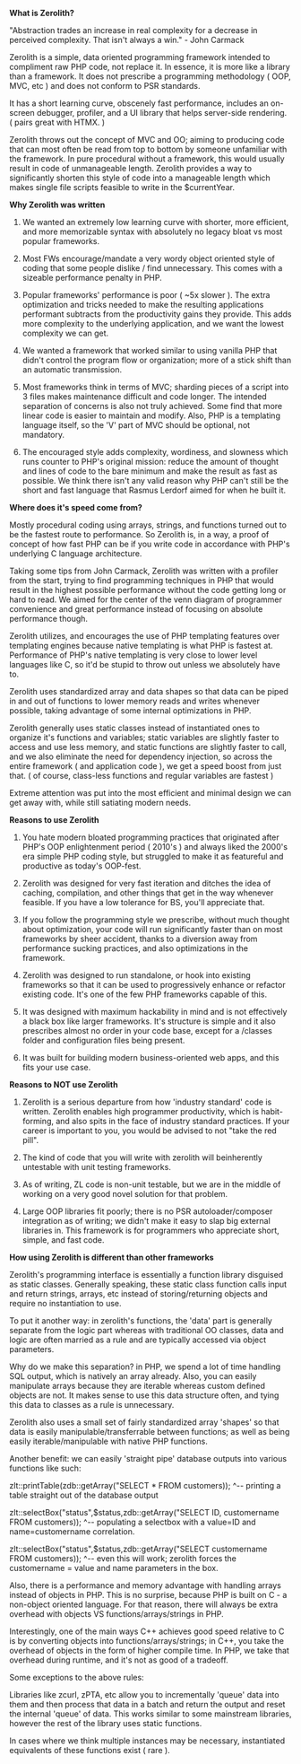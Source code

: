 **What is Zerolith?**

"Abstraction trades an increase in real complexity for a decrease in
perceived complexity. That isn't always a win." - John Carmack

Zerolith is a simple, data oriented programming framework intended to compliment raw PHP code, not replace it. In essence, it is more like a library than a framework. It does not prescribe a programming methodology ( OOP, MVC, etc ) and does not conform to PSR standards.

It has a short learning curve, obscenely fast performance, includes an on-screen debugger, profiler, and a UI library that helps server-side rendering. ( pairs great with HTMX. )

Zerolith throws out the concept of MVC and OO; aiming to producing code that can most often be read from top to bottom by someone unfamiliar with the framework. In pure procedural without a framework, this would usually result in code of unmanageable length. Zerolith provides a way to significantly shorten this style of code into a manageable length which makes single file scripts feasible to write in the $currentYear.

**Why Zerolith was written**

1. We wanted an extremely low learning curve with shorter, more efficient, and more memorizable syntax with absolutely no legacy bloat vs most popular frameworks.

2. Most FWs encourage/mandate a very wordy object oriented style of coding that some people dislike / find unnecessary. This comes with a sizeable performance penalty in PHP.

3. Popular frameworks' performance is poor ( ~5x slower ). The extra optimization and tricks needed to make the resulting applications performant subtracts from the productivity gains they provide. This adds more complexity to the underlying application, and we want the lowest complexity we can get.

4. We wanted a framework that worked similar to using vanilla PHP that didn't control the program flow or organization; more of a stick shift than an automatic transmission.

5. Most frameworks think in terms of MVC; sharding pieces of a script into 3 files makes maintenance difficult and code longer. The intended separation of concerns is also not truly achieved. Some find that more linear code is easier to maintain and modify. Also, PHP is a templating language itself, so the 'V' part of MVC should be optional, not mandatory.

6. The encouraged style adds complexity, wordiness, and slowness which runs counter to PHP's original mission: reduce the amount of thought and lines of code to the bare minimum and make the result as fast as possible. We think there isn't any valid reason why PHP can't still be the short and fast language that Rasmus Lerdorf aimed for when he built it.

**Where does it's speed come from?**

Mostly procedural coding using arrays, strings, and functions turned out to be the fastest route to performance. So Zerolith is, in a way, a proof of concept of how fast PHP can be if you write code in accordance with PHP's underlying C language architecture.

Taking some tips from John Carmack, Zerolith was written with a profiler from the start, trying to find programming techniques in PHP that would result in the highest possible performance without the code getting long or hard to read. We aimed for the center of the venn diagram of programmer convenience and great performance instead of focusing on absolute performance though.

Zerolith utilizes, and encourages the use of PHP templating features over templating engines because native templating is what PHP is fastest at. Performance of PHP's native templating is very close to lower level languages like C, so it'd be stupid to throw out unless we absolutely have to.

Zerolith uses standardized array and data shapes so that data can be piped in and out of functions to lower memory reads and writes whenever possible, taking advantage of some internal optimizations in PHP.

Zerolith generally uses static classes instead of instantiated ones to organize it's functions and variables; static variables are slightly faster to access and use less memory, and static functions are slightly faster to call, and we also eliminate the need for dependency injection, so across the entire framework ( and application code ), we get a speed boost from just that. ( of course, class-less functions and regular variables are fastest )

Extreme attention was put into the most efficient and minimal design we can get away with, while still satiating modern needs.

**Reasons to use Zerolith**

1. You hate modern bloated programming practices that originated after PHP's OOP enlightenment period ( 2010's ) and always liked the 2000's era simple PHP coding style, but struggled to make it as featureful and productive as today's OOP-fest.

1. Zerolith was designed for very fast iteration and ditches the idea of caching, compilation, and other things that get in the way whenever feasible. If you have a low tolerance for BS, you'll appreciate that.

2. If you follow the programming style we prescribe, without much thought about optimization, your code will run significantly faster than on most frameworks by sheer accident, thanks to a diversion away from performance sucking practices, and also optimizations in the framework.

3. Zerolith was designed to run standalone, or hook into existing frameworks so that it can be used to progressively enhance or refactor existing code. It's one of the few PHP frameworks capable of this.

4. It was designed with maximum hackability in mind and is not effectively a black box like larger frameworks. It's structure is simple and it also prescribes almost no order in your code base, except for a /classes folder and configuration files being present.

5. It was built for building modern business-oriented web apps, and this fits your use case.

**Reasons to NOT use Zerolith**

1. Zerolith is a serious departure from how 'industry standard' code is written. Zerolith enables high programmer productivity, which is habit-forming, and also spits in the face of industry standard practices. If your career is important to you, you would be advised to not "take the red pill".

2. The kind of code that you will write with zerolith will beinherently untestable with unit testing frameworks.

3. As of writing, ZL code is non-unit testable, but we are in the middle of working on a very good novel solution for that problem.

4. Large OOP libraries fit poorly; there is no PSR autoloader/composer integration as of writing; we didn't make it easy to slap big external libraries in. This framework is for programmers who appreciate short, simple, and fast code.

**How using Zerolith is different than other frameworks**

Zerolith's programming interface  is essentially a function library disguised as static classes.
Generally speaking, these static class function calls input and return strings, arrays, etc instead of storing/returning objects and require no instantiation to use. 

To put it another way: in zerolith's functions, the 'data' part is generally separate from the logic part whereas with traditional OO classes, data and logic are often married as a rule and are typically accessed via object parameters.

Why do we make this separation? in PHP, we spend a lot of time handling SQL output, which is natively an array already. Also, you can easily manipulate arrays because they are iterable whereas custom defined objects are not. It makes sense to use this data structure often, and tying this data to classes as a rule is unnecessary.

Zerolith also uses a small set of fairly standardized array 'shapes' so that data is easily manipulable/transferrable between functions; as well as being easily iterable/manipulable with native PHP functions.

Another benefit: we can easily 'straight pipe' database outputs into various functions like such:

zlt::printTable(zdb::getArray("SELECT * FROM customers));
^-- printing a table straight out of the database output

zlt::selectBox("status",$status,zdb::getArray("SELECT ID, customername FROM customers));
^-- populating a selectbox with a value=ID and name=customername correlation.

zlt::selectBox("status",$status,zdb::getArray("SELECT customername FROM customers));
^-- even this will work; zerolith forces the customername = value and name parameters in the box.

Also, there is a performance and memory advantage with handling arrays instead of objects in PHP. This is no surprise, because PHP is built on C - a non-object oriented language. For that reason, there will always be extra overhead with objects VS functions/arrays/strings in PHP. 

Interestingly, one of the main ways C++ achieves good speed relative to C is by converting objects into functions/arrays/strings; in C++, you take the overhead of objects in the form of higher compile time. In PHP, we take that overhead during runtime, and it's not as good of a tradeoff.

Some exceptions to the above rules:

Libraries like zcurl, zPTA, etc allow you to incrementally 'queue' data into them and then process that data in a batch and return the output and reset the internal 'queue' of data. This works similar to some mainstream libraries, however the rest of the library uses static functions.

In cases where we think multiple instances may be necessary, instantiated equivalents of these functions exist ( rare ).
